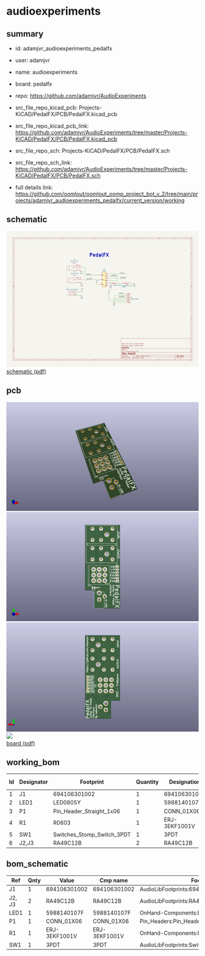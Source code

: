 # audioexperiments
 
## summary 
* id: adamjvr_audioexperiments_pedalfx
* user: adamjvr
* name: audioexperiments
* board: pedalfx
* repo: https://github.com/adamjvr/AudioExperiments
* src_file_repo_kicad_pcb: Projects-KiCAD/PedalFX/PCB/PedalFX.kicad_pcb
* src_file_repo_kicad_pcb_link: https://github.com/adamjvr/AudioExperiments/tree/master/Projects-KiCAD/PedalFX/PCB/PedalFX.kicad_pcb


* src_file_repo_sch: Projects-KiCAD/PedalFX/PCB/PedalFX.sch
* src_file_repo_sch_link: https://github.com/adamjvr/AudioExperiments/tree/master/Projects-KiCAD/PedalFX/PCB/PedalFX.sch
* full details link: https://github.com/oomlout/oomlout_oomp_project_bot_v_2/tree/main/projects/adamjvr_audioexperiments_pedalfx/current_version/working  

## schematic  
![](working_schematic_600.png)  
[schematic (pdf)](working_schematic.pdf)  

## pcb  
![](working_3d_600.png) 
![](working_3d_front_600.png)  
![](working_3d_back_600.png)  
![](working_600.png)  
[board (pdf)](working.pdf)  

## working_bom
| Id | Designator | Footprint | Quantity | Designation | Supplier and ref |  | None | 
| --- | --- | --- | --- | --- | --- | --- | --- | 
| 1 | J1 | 694106301002 | 1 | 694106301002 |  |  | [''] | 
| 2 | LED1 | LED0805Y | 1 | 5988140107F |  |  | [''] | 
| 3 | P1 | Pin_Header_Straight_1x06 | 1 | CONN_01X06 |  |  | [''] | 
| 4 | R1 | R0603 | 1 | ERJ-3EKF1001V |  |  | [''] | 
| 5 | SW1 | Switches_Stomp_Switch_3PDT | 1 | 3PDT |  |  | [''] | 
| 6 | J2,J3 | RA49C12B | 2 | RA49C12B |  |  | [''] | 


## bom_schematic
| Ref | Qnty | Value | Cmp name | Footprint | Description | Vendor | DNP | 
| --- | --- | --- | --- | --- | --- | --- | --- | 
| J1 | 1 | 694106301002 | 694106301002 | AudioLibFootprints:694106301002 |  |  |  | 
| J2, J3 | 2 | RA49C12B | RA49C12B | AudioLibFootprints:RA49C12B |  |  |  | 
| LED1 | 1 | 5988140107F | 5988140107F | OnHand-Components:LED0805Y |  |  |  | 
| P1 | 1 | CONN_01X06 | CONN_01X06 | Pin_Headers:Pin_Header_Straight_1x06 |  |  |  | 
| R1 | 1 | ERJ-3EKF1001V | ERJ-3EKF1001V | OnHand-Components:R0603 |  |  |  | 
| SW1 | 1 | 3PDT | 3PDT | AudioLibFootprints:Switches_Stomp_Switch_3PDT |  |  |  | 



